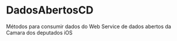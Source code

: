# DadosAbertosCD
Métodos para consumir dados do Web Service de dados abertos da Camara dos deputados iOS
